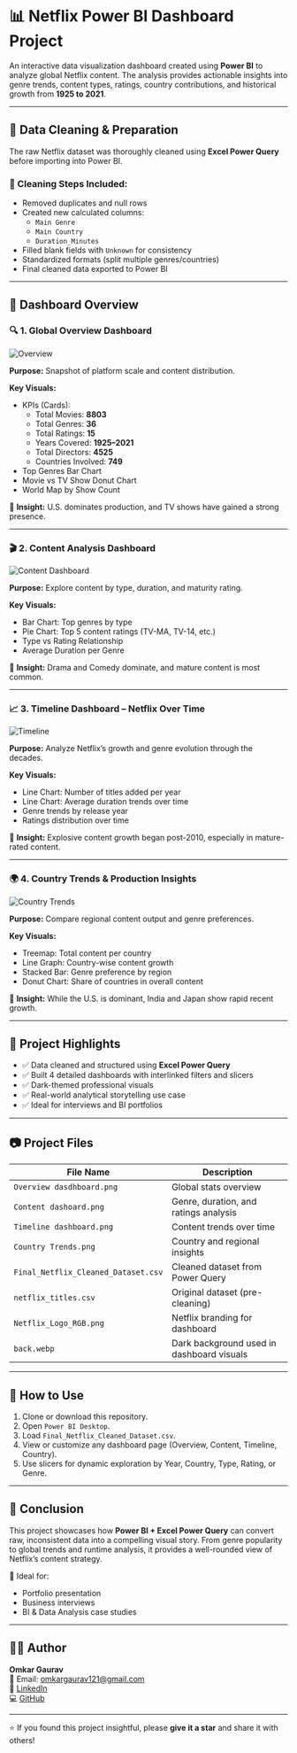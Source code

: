 # 📊 Netflix Power BI Dashboard Project

An interactive data visualization dashboard created using **Power BI** to analyze global Netflix content. The analysis provides actionable insights into genre trends, content types, ratings, country contributions, and historical growth from **1925 to 2021**.

---

## 🧼 Data Cleaning & Preparation

The raw Netflix dataset was thoroughly cleaned using **Excel Power Query** before importing into Power BI.

### 🔧 Cleaning Steps Included:

- Removed duplicates and null rows
- Created new calculated columns:
  - `Main Genre`
  - `Main Country`
  - `Duration_Minutes`
- Filled blank fields with `Unknown` for consistency
- Standardized formats (split multiple genres/countries)
- Final cleaned data exported to Power BI

---

## 🧩 Dashboard Overview

### 🔍 1. Global Overview Dashboard

![Overview](https://github.com/OmkarGaurav121/Netflix_Powerbi_dashboard/blob/main/Overview%20dasdhboard.png)

**Purpose:** Snapshot of platform scale and content distribution.

**Key Visuals:**

- KPIs (Cards):  
  - Total Movies: **8803**
  - Total Genres: **36**
  - Total Ratings: **15**
  - Years Covered: **1925–2021**
  - Total Directors: **4525**
  - Countries Involved: **749**
- Top Genres Bar Chart
- Movie vs TV Show Donut Chart
- World Map by Show Count

📌 **Insight:** U.S. dominates production, and TV shows have gained a strong presence.

---

### 🎬 2. Content Analysis Dashboard

![Content Dashboard](https://github.com/OmkarGaurav121/Netflix_Powerbi_dashboard/blob/main/Content%20dashoard.png)

**Purpose:** Explore content by type, duration, and maturity rating.

**Key Visuals:**

- Bar Chart: Top genres by type
- Pie Chart: Top 5 content ratings (TV-MA, TV-14, etc.)
- Type vs Rating Relationship
- Average Duration per Genre

📌 **Insight:** Drama and Comedy dominate, and mature content is most common.

---

### 📈 3. Timeline Dashboard – Netflix Over Time

![Timeline](https://github.com/OmkarGaurav121/Netflix_Powerbi_dashboard/blob/main/Timeline%20dashboard.png)

**Purpose:** Analyze Netflix’s growth and genre evolution through the decades.

**Key Visuals:**

- Line Chart: Number of titles added per year
- Line Chart: Average duration trends over time
- Genre trends by release year
- Ratings distribution over time

📌 **Insight:** Explosive content growth began post-2010, especially in mature-rated content.

---

### 🌍 4. Country Trends & Production Insights

![Country Trends](https://github.com/OmkarGaurav121/Netflix_Powerbi_dashboard/blob/main/Country%20Trends.png)

**Purpose:** Compare regional content output and genre preferences.

**Key Visuals:**

- Treemap: Total content per country
- Line Graph: Country-wise content growth
- Stacked Bar: Genre preference by region
- Donut Chart: Share of countries in overall content

📌 **Insight:** While the U.S. is dominant, India and Japan show rapid recent growth.

---

## 📌 Project Highlights

- ✅ Data cleaned and structured using **Excel Power Query**
- ✅ Built 4 detailed dashboards with interlinked filters and slicers
- ✅ Dark-themed professional visuals
- ✅ Real-world analytical storytelling use case
- ✅ Ideal for interviews and BI portfolios

---

## 📷 Project Files

| File Name                           | Description                                      |
|------------------------------------|--------------------------------------------------|
| `Overview dasdhboard.png`          | Global stats overview                            |
| `Content dashoard.png`             | Genre, duration, and ratings analysis            |
| `Timeline dashboard.png`           | Content trends over time                         |
| `Country Trends.png`               | Country and regional insights                    |
| `Final_Netflix_Cleaned_Dataset.csv`| Cleaned dataset from Power Query                 |
| `netflix_titles.csv`               | Original dataset (pre-cleaning)                  |
| `Netflix_Logo_RGB.png`             | Netflix branding for dashboard                   |
| `back.webp`                        | Dark background used in dashboard visuals        |

---

## 🚀 How to Use

1. Clone or download this repository.
2. Open `Power BI Desktop`.
3. Load `Final_Netflix_Cleaned_Dataset.csv`.
4. View or customize any dashboard page (Overview, Content, Timeline, Country).
5. Use slicers for dynamic exploration by Year, Country, Type, Rating, or Genre.

---

## 📣 Conclusion

This project showcases how **Power BI + Excel Power Query** can convert raw, inconsistent data into a compelling visual story. From genre popularity to global trends and runtime analysis, it provides a well-rounded view of Netflix’s content strategy.

🎯 Ideal for:
- Portfolio presentation  
- Business interviews  
- BI & Data Analysis case studies  

---

## 👨‍💻 Author

**Omkar Gaurav**  
📧 Email: omkargaurav121@gmail.com  
🔗 [LinkedIn](https://www.linkedin.com/in/omkar-gaurav-1508b6303)  
💻 [GitHub](https://github.com/OmkarGaurav121)

---

⭐ If you found this project insightful, please **give it a star** and share it with others!
